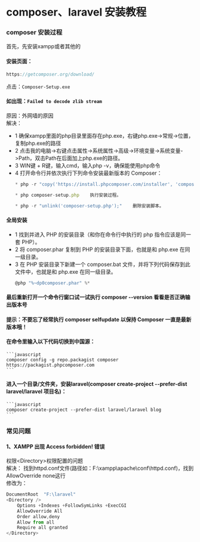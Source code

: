 # composer、laravel 安装教程

### composer 安装过程

首先，先安装xampp或者其他的
#### 安装页面：
```javascript
https://getcomposer.org/download/
```
点击：`Composer-Setup.exe`

#### 如出现：`Failed to decode zlib stream`
原因：外网墙的原因<br>
解决：
* 1 确保xampp里面的php目录里面存在php.exe，右键php.exe->常规->位置，复制php.exe的路径
* 2 点击我的电脑->右键点击属性->系统属性->高级->环境变量->系统变量->Path，双击Path在后面加上php.exe的路径。
* 3 WIN键 + R键，输入cmd，输入php -v，确保能使用php命令
* 4 打开命令行并依次执行下列命令安装最新版本的 Composer：
  ```javascript
  * php -r "copy('https://install.phpcomposer.com/installer', 'composer-setup.php');"   下载安装脚本 － composer-setup.php － 到当前目录。
  ```
  ```javascript
  * php composer-setup.php    执行安装过程。
  ```
  ```javascript
  * php -r "unlink('composer-setup.php');"    删除安装脚本。
  ```
#### 全局安装
* 1 找到并进入 PHP 的安装目录（和你在命令行中执行的 php 指令应该是同一套 PHP）。
* 2 将 composer.phar 复制到 PHP 的安装目录下面，也就是和 php.exe 在同一级目录。
* 3 在 PHP 安装目录下新建一个 composer.bat 文件，并将下列代码保存到此文件中，也就是和 php.exe 在同一级目录。
  ```javascript
  @php "%~dp0composer.phar" %*
  ```
#### 最后重新打开一个命令行窗口试一试执行 composer --version 看看是否正确输出版本号
#### 提示：不要忘了经常执行 composer selfupdate 以保持 Composer 一直是最新版本哦！
#### 在命令里输入以下代码切换到中国源：
	```javascript
	composer config -g repo.packagist composer https://packagist.phpcomposer.com 
	```
#### 进入一个目录/文件夹，安装laravel(composer create-project --prefer-dist laravel/laravel 项目名)：
	```javascript
	composer create-project --prefer-dist laravel/laravel blog
	```
	
### 常见问题
#### 1、XAMPP 出现 Access forbidden! 错误
权限\<Directory>权限配置的问题<br>
解决：
  找到httpd.conf文件(路径如：F:\xampp\apache\conf\httpd.conf)，找到AllowOverride none这行<br>
  修改为：
  ```javascript
  DocumentRoot  "F:\laravel"
  <Directory />
      Options +Indexes +FollowSymLinks +ExecCGI
      AllowOverride All
      Order allow,deny
      Allow from all
      Require all granted
  </Directory>
  ```